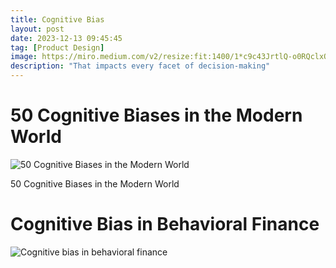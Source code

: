 ```yaml
---
title: Cognitive Bias
layout: post
date: 2023-12-13 09:45:45
tag: [Product Design]
image: https://miro.medium.com/v2/resize:fit:1400/1*c9c43JrtlQ-o0RQclxQ4Gg@2x.jpeg
description: "That impacts every facet of decision-making"
---
```


# 50 Cognitive Biases in the Modern World
![50 Cognitive Biases in the Modern World](https://www.visualcapitalist.com/wp-content/uploads/2020/02/50-cognitive-biases-2.png)
<figcaption>50 Cognitive Biases in the Modern World</figcaption>

# Cognitive Bias in Behavioral Finance
![Cognitive bias in behavioral finance](https://cdn.corporatefinanceinstitute.com/assets/Behavioural-Finance-Course.jpg)
